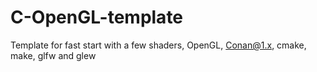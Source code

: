 # C-OpenGL-template
Template for fast start with a few shaders, OpenGL, Conan@1.x, cmake, make, glfw and glew
